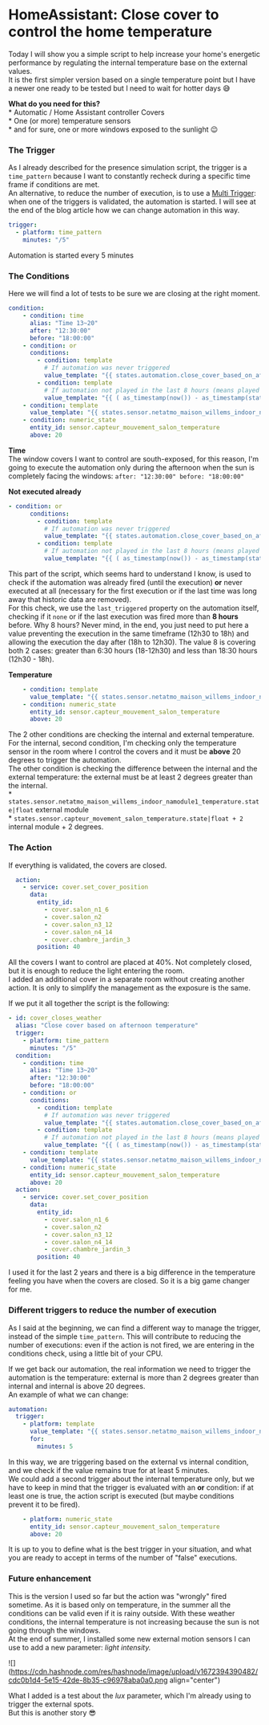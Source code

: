 # HomeAssistant: Close cover to control the home temperature

Today I will show you a simple script to help increase your home's energetic performance by regulating the internal temperature base on the external values.  
It is the first simpler version based on a single temperature point but I have a newer one ready to be tested but I need to wait for hotter days 😅

**What do you need for this?**  
\* Automatic / Home Assistant controller Covers  
\* One (or more) temperature sensors  
\* and for sure, one or more windows exposed to the sunlight 😉

### **The Trigger**

As I already described for the presence simulation script, the trigger is a `time_pattern` because I want to constantly recheck during a specific time frame if conditions are met.  
An alternative, to reduce the number of execution, is to use a [Multi Trigger](https://www.home-assistant.io/docs/automation/trigger/#multiple-triggers): when one of the triggers is validated, the automation is started. I will see at the end of the blog article how we can change automation in this way.

```yaml
trigger:
  - platform: time_pattern
    minutes: "/5"
```

Automation is started every 5 minutes

### **The Conditions**

Here we will find a lot of tests to be sure we are closing at the right moment.

```yaml
condition:
    - condition: time
      alias: "Time 13~20"
      after: "12:30:00"
      before: "18:00:00"
    - condition: or
      conditions:
        - condition: template
          # If automation was never triggered
          value_template: "{{ states.automation.close_cover_based_on_afternoon_temperature.attributes.last_triggered == none }}"
        - condition: template
          # If automation not played in the last 8 hours (means played only the day before)
          value_template: "{{ ( as_timestamp(now()) - as_timestamp(state_attr('automation.close_cover_based_on_afternoon_temperature', 'last_triggered')) |int(0)) > 28800 }}"
    - condition: template
      value_template: "{{ states.sensor.netatmo_maison_willems_indoor_namodule1_temperature.state|float > states.sensor.capteur_mouvement_salon_temperature.state|float + 2 }}"
    - condition: numeric_state
      entity_id: sensor.capteur_mouvement_salon_temperature
      above: 20
```

**Time**  
The window covers I want to control are south-exposed, for this reason, I'm going to execute the automation only during the afternoon when the sun is completely facing the windows: `after: "12:30:00" before: "18:00:00"`

**Not executed already**

```yaml
- condition: or
      conditions:
        - condition: template
          # If automation was never triggered
          value_template: "{{ states.automation.close_cover_based_on_afternoon_temperature.attributes.last_triggered == none }}"
        - condition: template
          # If automation not played in the last 8 hours (means played only the day before)
          value_template: "{{ ( as_timestamp(now()) - as_timestamp(state_attr('automation.close_cover_based_on_afternoon_temperature', 'last_triggered')) |int(0)) > 28800 }}"
```

This part of the script, which seems hard to understand I know, is used to check if the automation was already fired (until the execution) **or** never executed at all (necessary for the first execution or if the last time was long away that historic data are removed).  
For this check, we use the `last_triggered` property on the automation itself, checking if it `none` or if the last execution was fired more than **8 hours** before. Why 8 hours? Never mind, in the end, you just need to put here a value preventing the execution in the same timeframe (12h30 to 18h) and allowing the execution the day after (18h to 12h30). The value 8 is covering both 2 cases: greater than 6:30 hours (18-12h30) and less than 18:30 hours (12h30 - 18h).

**Temperature**

```yaml
    - condition: template
      value_template: "{{ states.sensor.netatmo_maison_willems_indoor_namodule1_temperature.state|float > states.sensor.capteur_mouvement_salon_temperature.state|float + 2 }}"
    - condition: numeric_state
      entity_id: sensor.capteur_mouvement_salon_temperature
      above: 20
```

The 2 other conditions are checking the internal and external temperature.  
For the internal, second condition, I'm checking only the temperature sensor in the room where I control the covers and it must be **above** 20 degrees to trigger the automation.  
The other condition is checking the difference between the internal and the external temperature: the external must be at least 2 degrees greater than the internal.  
\* `states.sensor.netatmo_maison_willems_indoor_namodule1_temperature.state|float` external module  
\* `states.sensor.capteur_movement_salon_temperature.state|float + 2` internal module + 2 degrees.

### The Action

If everything is validated, the covers are closed.

```yaml
  action:
    - service: cover.set_cover_position
      data:
        entity_id:
          - cover.salon_n1_6
          - cover.salon_n2
          - cover.salon_n3_12
          - cover.salon_n4_14
          - cover.chambre_jardin_3
        position: 40
```

All the covers I want to control are placed at 40%. Not completely closed, but it is enough to reduce the light entering the room.  
I added an additional cover in a separate room without creating another action. It is only to simplify the management as the exposure is the same.

If we put it all together the script is the following:

```yaml
- id: cover_closes_weather
  alias: "Close cover based on afternoon temperature"
  trigger:
    - platform: time_pattern
      minutes: "/5"
  condition:
    - condition: time
      alias: "Time 13~20"
      after: "12:30:00"
      before: "18:00:00"
    - condition: or
      conditions:
        - condition: template
          # If automation was never triggered
          value_template: "{{ states.automation.close_cover_based_on_afternoon_temperature.attributes.last_triggered == none }}"
        - condition: template
          # If automation not played in the last 8 hours (means played only the day before)
          value_template: "{{ ( as_timestamp(now()) - as_timestamp(state_attr('automation.close_cover_based_on_afternoon_temperature', 'last_triggered')) |int(0)) > 28800 }}"
    - condition: template
      value_template: "{{ states.sensor.netatmo_maison_willems_indoor_namodule1_temperature.state|float > states.sensor.capteur_mouvement_salon_temperature.state|float + 2 }}"
    - condition: numeric_state
      entity_id: sensor.capteur_mouvement_salon_temperature
      above: 20
  action:
    - service: cover.set_cover_position
      data:
        entity_id:
          - cover.salon_n1_6
          - cover.salon_n2
          - cover.salon_n3_12
          - cover.salon_n4_14
          - cover.chambre_jardin_3
        position: 40
```

I used it for the last 2 years and there is a big difference in the temperature feeling you have when the covers are closed. So it is a big game changer for me.

### **Different triggers to reduce the number of execution**

As I said at the beginning, we can find a different way to manage the trigger, instead of the simple `time_pattern`. This will contribute to reducing the number of executions: even if the action is not fired, we are entering in the conditions check, using a little bit of your CPU.

If we get back our automation, the real information we need to trigger the automation is the temperature: external is more than 2 degrees greater than internal and internal is above 20 degrees.  
An example of what we can change:

```yaml
automation:
  trigger:
    - platform: template
      value_template: "{{ states.sensor.netatmo_maison_willems_indoor_namodule1_temperature.state|float > states.sensor.capteur_mouvement_salon_temperature.state|float + 2 }}"
      for:
        minutes: 5
```

In this way, we are triggering based on the external vs internal condition, and we check if the value remains true for at least 5 minutes.  
We could add a second trigger about the internal temperature only, but we have to keep in mind that the trigger is evaluated with an **or** condition: if at least one is true, the action script is executed (but maybe conditions prevent it to be fired).

```yaml
    - platform: numeric_state
      entity_id: sensor.capteur_mouvement_salon_temperature
      above: 20
```

It is up to you to define what is the best trigger in your situation, and what you are ready to accept in terms of the number of "false" executions.

### Future enhancement

This is the version I used so far but the action was "wrongly" fired sometime. As it is based only on temperature, in the summer all the conditions can be valid even if it is rainy outside. With these weather conditions, the internal temperature is not increasing because the sun is not going through the windows.  
At the end of summer, I installed some new external motion sensors I can use to add a new parameter: *light intensity.*

![](https://cdn.hashnode.com/res/hashnode/image/upload/v1672394390482/cdc0b1d4-5e15-42de-8b35-c96978aba0a0.png align="center")

What I added is a test about the *lux* parameter, which I'm already using to trigger the external spots.  
But this is another story 😎